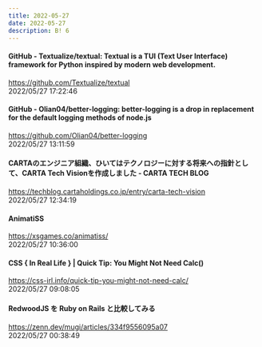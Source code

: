 ```yaml
---
title: 2022-05-27
date: 2022-05-27
description: B! 6
---
```


#### GitHub - Textualize/textual: Textual is a TUI (Text User Interface) framework for Python inspired by modern web development.
https://github.com/Textualize/textual<br>
2022/05/27 17:22:46<br>


#### GitHub - Olian04/better-logging: better-logging is a drop in replacement for the default logging methods of node.js
https://github.com/Olian04/better-logging<br>
2022/05/27 13:11:59<br>


#### CARTAのエンジニア組織、ひいてはテクノロジーに対する将来への指針として、CARTA Tech Visionを作成しました - CARTA TECH BLOG
https://techblog.cartaholdings.co.jp/entry/carta-tech-vision<br>
2022/05/27 12:34:19<br>


#### AnimatiSS
https://xsgames.co/animatiss/<br>
2022/05/27 10:36:00<br>


#### CSS { In Real Life } | Quick Tip: You Might Not Need Calc()
https://css-irl.info/quick-tip-you-might-not-need-calc/<br>
2022/05/27 09:08:05<br>


#### RedwoodJS を Ruby on Rails と比較してみる
https://zenn.dev/mugi/articles/334f9556095a07<br>
2022/05/27 00:38:49<br>


